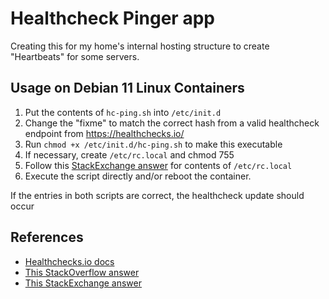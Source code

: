 # Healthcheck Pinger app

Creating this for my home's internal hosting structure to create "Heartbeats" for some servers.

## Usage on Debian 11 Linux Containers

1. Put the contents of `hc-ping.sh` into `/etc/init.d`
1. Change the "fixme" to match the correct hash from a valid healthcheck endpoint from https://healthchecks.io/
1. Run `chmod +x /etc/init.d/hc-ping.sh` to make this executable
1. If necessary, create `/etc/rc.local` and chmod 755
1. Follow this [StackExchange answer](https://unix.stackexchange.com/a/474155) for contents of `/etc/rc.local`
1. Execute the script directly and/or reboot the container.  

If the entries in both scripts are correct, the healthcheck update should occur

## References

- [Healthchecks.io docs](https://healthchecks.io/docs/bash/)
- [This StackOverflow answer](https://stackoverflow.com/a/12973826)
- [This StackExchange answer](https://unix.stackexchange.com/a/474155)